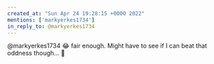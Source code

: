 ```yaml
---
created_at: "Sun Apr 24 19:28:15 +0000 2022"
mentions: ['markyerkes1734']
in_reply_to: @markyerkes1734
---
```


@markyerkes1734 😂 fair enough. Might have to see if I can beat that oddness though... 🤔